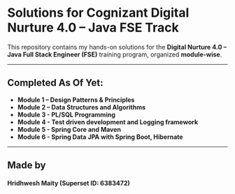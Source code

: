 # Solutions for Cognizant Digital Nurture 4.0 – Java FSE Track

This repository contains my hands-on solutions for the **Digital Nurture 4.0 – Java Full Stack Engineer (FSE)** training program, organized **module-wise**.

---

## Completed As Of Yet:

- **Module 1 – Design Patterns & Principles**
- **Module 2 – Data Structures and Algorithms**
- **Module 3 - PL/SQL Programming**
- **Module 4 - Test driven development and Logging framework**
- **Module 5 - Spring Core and Maven**
- **Module 6 - Spring Data JPA with Spring Boot, Hibernate**

---

## Made by

#### Hridhwesh Maity (Superset ID: 6383472)
